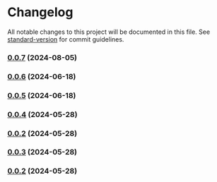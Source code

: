 # Changelog

All notable changes to this project will be documented in this file. See [standard-version](https://github.com/conventional-changelog/standard-version) for commit guidelines.

### [0.0.7](https://github.com/snomiao/polyfill-text-encoder-stream/compare/v0.0.6...v0.0.7) (2024-08-05)

### [0.0.6](https://github.com/snomiao/polyfill-text-encoder-stream/compare/v0.0.5...v0.0.6) (2024-06-18)

### [0.0.5](https://github.com/snomiao/polyfill-text-encoder-stream/compare/v0.0.4...v0.0.5) (2024-06-18)

### [0.0.4](https://github.com/snomiao/PolyfillTextEncoderStream/compare/v0.0.3...v0.0.4) (2024-05-28)

### [0.0.2](https://github.com/snomiao/PolyfillTextEncoderStream/compare/v0.0.3...v0.0.2) (2024-05-28)

### [0.0.3](https://github.com/snomiao/PolyfillTextEncoderStream/compare/v0.0.2...v0.0.3) (2024-05-28)

### [0.0.2](https://github.com/snomiao/PolyfillTextEncoderStream/compare/v0.0.1...v0.0.2) (2024-05-28)
